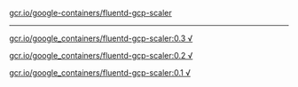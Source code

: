 [gcr.io/google-containers/fluentd-gcp-scaler](https://hub.docker.com/r/anjia0532/fluentd-gcp-scaler/tags/) 

----
[gcr.io/google_containers/fluentd-gcp-scaler:0.3 √](https://hub.docker.com/r/anjia0532/fluentd-gcp-scaler/tags/)

[gcr.io/google_containers/fluentd-gcp-scaler:0.2 √](https://hub.docker.com/r/anjia0532/fluentd-gcp-scaler/tags/)

[gcr.io/google_containers/fluentd-gcp-scaler:0.1 √](https://hub.docker.com/r/anjia0532/fluentd-gcp-scaler/tags/)

